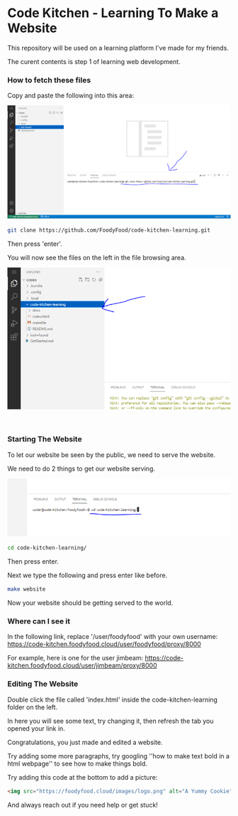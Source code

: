 # Code Kitchen - Learning To Make a Website

This repository will be used on a learning platform I've made for my friends.

The curent contents is step 1 of learning web development.

### How to fetch these files

Copy and paste the following into this area:

![terminal-git-clone](docs/terminal-git.PNG)


```bash
git clone https://github.com/FoodyFood/code-kitchen-learning.git
```
Then press 'enter'.

You will now see the files on the left in the file browsing area.

![git-files](docs/git-files.PNG)

<br>

### Starting The Website

To let our website be seen by the public, we need to serve the website.

We need to do 2 things to get our website serving.

![cd-to-repo](docs/cd-to-repo-dir.PNG)

```bash
cd code-kitchen-learning/
```
Then press enter.

Next we type the following and press enter like before.

```bash
make website
```

Now your website should be getting served to the world.

### Where can I see it

In the following link, replace '/user/foodyfood' with your own username:
https://code-kitchen.foodyfood.cloud/user/foodyfood/proxy/8000

For example, here is one for the user jimbeam:
https://code-kitchen.foodyfood.cloud/user/jimbeam/proxy/8000

### Editing The Website

Double click the file called 'index.html' inside the code-kitchen-learning folder on the left.

In here you will see some text, try changing it, then refresh the tab you opened your link in. 

Congratulations, you just made and edited a website.

Try adding some more paragraphs, try googling ''how to make text bold in a html webpage'' to see how to make things bold.

Try adding this code at the bottom to add a picture:

```html
<img src="https://foodyfood.cloud/images/logo.png" alt="A Yummy Cookie">
```

And always reach out if you need help or get stuck!
